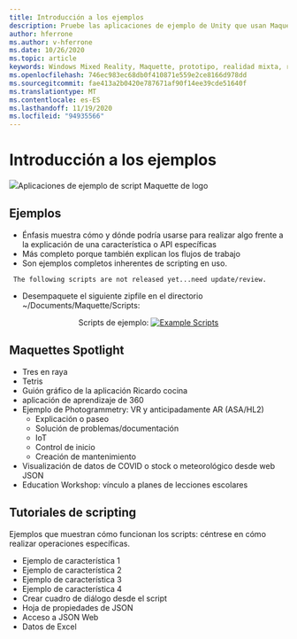```yaml
---
title: Introducción a los ejemplos
description: Pruebe las aplicaciones de ejemplo de Unity que usan Maquette.
author: hferrone
ms.author: v-hferrone
ms.date: 10/26/2020
ms.topic: article
keywords: Windows Mixed Reality, Maquette, prototipo, realidad mixta, realidad virtual, VR, MR, comentarios, centro de comentarios, errores
ms.openlocfilehash: 746ec983ec68db0f410871e559e2ce8166d978dd
ms.sourcegitcommit: fae413a2b0420e787671af90f14ee39cde51640f
ms.translationtype: MT
ms.contentlocale: es-ES
ms.lasthandoff: 11/19/2020
ms.locfileid: "94935566"
---
```

# <a name="samples-overview"></a>Introducción a los ejemplos

<!-- TODO(Harrison): Need consolidated logo with text -->
![](../images/MaquetteIcon.png)Aplicaciones de ejemplo de script Maquette de logo

<!-- TODO(Stefan): Do these examples exist or do they need to be created? -->
## <a name="examples"></a>Ejemplos

* Énfasis muestra cómo y dónde podría usarse para realizar algo frente a la explicación de una característica o API específicas
* Más completo porque también explican los flujos de trabajo
* Son ejemplos completos inherentes de scripting en uso.

<!-- TODO(Stefan): Have these scripts been released yet or still waiting on update/review? -->
` The following scripts are not released yet...need update/review.`
* Desempaquete el siguiente zipfile en el directorio ~/Documents/Maquette/Scripts: 

<p align="center">
Scripts de ejemplo: <a href="files/ExampleScripts.zip" download="ExampleScripts.zip">
  <img src="images/jsicon.png" alt="Example Scripts">
</a>
</p>

## <a name="maquettes-spotlights"></a>Maquettes Spotlight

<!-- TODO(Stefan): Do these projects exist somewhere? -->
* Tres en raya
* Tetris
* Guión gráfico de la aplicación Ricardo cocina
* aplicación de aprendizaje de 360
* Ejemplo de Photogrammetry: VR y anticipadamente AR (ASA/HL2)
  * Explicación o paseo
  * Solución de problemas/documentación
  * IoT
  * Control de inicio
  * Creación de mantenimiento
* Visualización de datos de COVID o stock o meteorológico desde web JSON
* Education Workshop: vínculo a planes de lecciones escolares

## <a name="scripting-tutorials"></a>Tutoriales de scripting

<!-- TODO(Harrison/Stefan): Need to break these out into their own docs and create content for them. -->
Ejemplos que muestran cómo funcionan los scripts: céntrese en cómo realizar operaciones específicas.
* Ejemplo de característica 1
* Ejemplo de característica 2
* Ejemplo de característica 3
* Ejemplo de característica 4
* Crear cuadro de diálogo desde el script
* Hoja de propiedades de JSON
* Acceso a JSON Web
* Datos de Excel